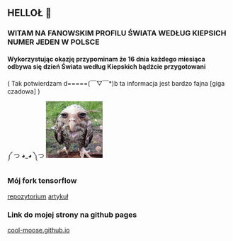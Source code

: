 ## HELLOŁ 👋

### WITAM NA FANOWSKIM PROFILU ŚWIATA WEDŁUG KIEPSICH NUMER JEDEN W POLSCE

#### Wykorzystując okazję przypominam że 16 dnia każdego miesiąca odbywa się dzień Świata według Kiepskich bądźcie przygotowani 
( Tak potwierdzam d=====(￣▽￣*)b ta informacja jest bardzo fajna [giga czadowa] )

 ༼ つ ◕_◕ ༽つ ![ptaszor](ptaszor.png)

 ### Mój fork tensorflow
 [repozytorium](https://github.com/cool-moose/tensorflow_fork_test)
 [artykuł](https://paperswithcode.com/paper/tensorflow-large-scale-machine-learning-on)

 ### Link do mojej strony na github pages
 [cool-moose.github.io](https://cool-moose.github.io/)
<!--
**cool-moose/cool-moose** is a ✨ _special_ ✨ repository because its `README.md` (this file) appears on your GitHub profile.

Here are some ideas to get you started:

- 🔭 I’m currently working on ...
- 🌱 I’m currently learning ...
- 👯 I’m looking to collaborate on ...
- 🤔 I’m looking for help with ...
- 💬 Ask me about ...
- 📫 How to reach me: ...
- 😄 Pronouns: ...
- ⚡ Fun fact: ...
-->

